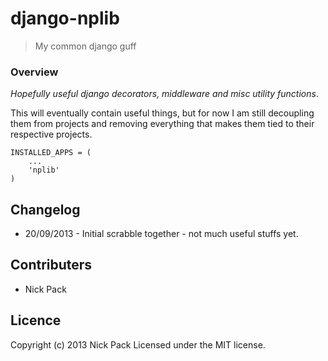 django-nplib
============
> My common django guff

### Overview
*Hopefully useful django decorators, middleware and misc utility functions*.

This will eventually contain useful things, but for now I am still decoupling them from projects
and removing everything that makes them tied to their respective projects.

```
INSTALLED_APPS = (
    ...
    'nplib'
)
```

## Changelog
* 20/09/2013 - Initial scrabble together - not much useful stuffs yet.

## Contributers
* Nick Pack

## Licence
Copyright (c) 2013 Nick Pack
Licensed under the MIT license.
